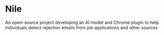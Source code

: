 # Nile
An open-source project developing an AI model and Chrome plugin to help individuals detect rejection emails from job applications and other sources
